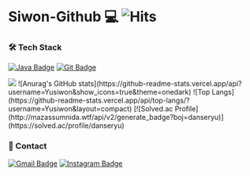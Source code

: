 # Siwon-Github 💻  ![Hits](https://hits.seeyoufarm.com/api/count/incr/badge.svg?url=https%3A%2F%2Fgithub.com%2FSuInWoo&count_bg=%23E3CC35&title_bg=%23DF5B5B&icon=&icon_color=%23E7E7E7&title=hits&edge_flat=false)

### 🛠 Tech Stack 

[![Java Badge](https://img.shields.io/badge/-Java-%23ff5545?style=flat-square&logo=Java&logoColor=white)](https://devdocs.programmers.co.kr/references/java/docs/api/index.html?overview-summary.html)
[![Git Badge](https://img.shields.io/badge/-Git-%23F05032?style=flat-square&logo=Git&logoColor=white)](https://git-scm.com/doc) 

<img src="https://github-readme-stats.vercel.app/api?username=본인아이디&show_icons=true">
![Anurag's GitHub stats](https://github-readme-stats.vercel.app/api?username=Yusiwon&show_icons=true&theme=onedark) ![Top Langs](https://github-readme-stats.vercel.app/api/top-langs/?username=Yusiwon&layout=compact)
[![Solved.ac Profile](http://mazassumnida.wtf/api/v2/generate_badge?boj=danseryu)](https://solved.ac/profile/danseryu)

### 📱 Contact 
[![Gmail Badge](https://img.shields.io/badge/Gmail-d14836?style=flat-square&logo=Gmail&logoColor=white&link=mailto:danseryu@naver.com)](mailto:danseryu@naver.com) [![Instagram Badge](https://img.shields.io/badge/-Instagram-%23E4405F?style=flat-square&logo=Instagram&logoColor=white)](https://www.instagram.com/si_w._.n/)

<!--
**Yusiwon/Yusiwon** is a ✨ _special_ ✨ repository because its `README.md` (this file) appears on your GitHub profile.

Here are some ideas to get you started:

- 🔭 I’m currently working on ...
- 🌱 I’m currently learning ...
- 👯 I’m looking to collaborate on ...
- 🤔 I’m looking for help with ...
- 💬 Ask me about ...
- 📫 How to reach me: ...
- 😄 Pronouns: ...
- ⚡ Fun fact: ...
-->
